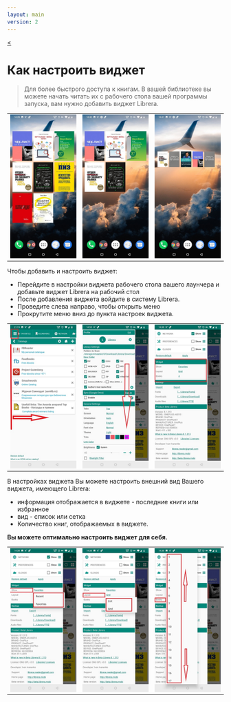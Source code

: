 ```yaml
---
layout: main
version: 2
---
```

[<](/wiki/faq/ru)
# Как настроить виджет

> Для более быстрого доступа к книгам. В вашей библиотеке вы можете начать читать их с рабочего стола вашей программы запуска,
вам нужно добавить виджет Librera.


||||
|-|-|-|
|![](6.jpg)|![](9.jpg)|![](10.jpg)|


Чтобы добавить и настроить виджет:

* Перейдите в настройки виджета рабочего стола вашего лаунчера и добавьте виджет Librera на рабочий стол
* После добавления виджета войдите в систему Librera.
* Проведите слева направо, чтобы открыть меню
* Прокрутите меню вниз до пункта настроек виджета.

||||
|-|-|-|
|![](20.jpg)|![](21.jpg)|![](22.jpg)|

В настройках виджета Вы можете настроить внешний вид Вашего виджета, имеющего Librera:

* информация отображается в виджете - последние книги или избранное
* вид - список или сетка
* Количество книг, отображаемых в виджете.

**Вы можете оптимально настроить виджет для себя.**

||||
|-|-|-|
|![](2.jpg)|![](3.jpg)|![](4.jpg)|



